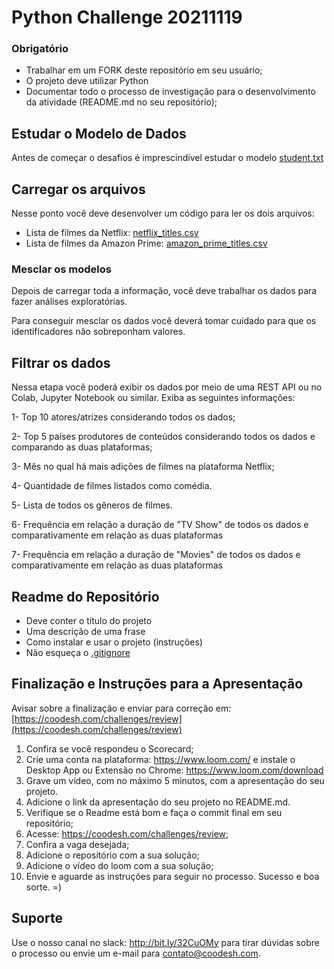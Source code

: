 # Python Challenge 20211119

### Obrigatório
 
- Trabalhar em um FORK deste repositório em seu usuário;
- O projeto deve utilizar Python
- Documentar todo o processo de investigação para o desenvolvimento da atividade (README.md no seu repositório);


## Estudar o Modelo de Dados

Antes de começar o desafios é imprescindível estudar o modelo [student.txt](./data/attributes.txt)


## Carregar os arquivos

Nesse ponto você deve desenvolver um código para ler os dois arquivos:

- Lista de filmes da Netflix: [netflix_titles.csv](./data/netflix_titles.csv)
- Lista de filmes da Amazon Prime: [amazon_prime_titles.csv](./data/amazon_prime_titles.csv)


### Mesclar os modelos

Depois de carregar toda a informação, você deve trabalhar os dados para fazer análises exploratórias. 

Para conseguir mesclar os dados você deverá tomar cuidado para que os identificadores não sobreponham valores.

## Filtrar os dados

Nessa etapa você poderá exibir os dados por meio de uma REST API ou no Colab, Jupyter Notebook ou similar. Exiba as seguintes informações:

1- Top 10 atores/atrizes considerando todos os dados;

2- Top 5 países produtores de conteúdos considerando todos os dados e comparando as duas plataformas;

3- Mês no qual há mais adições de filmes na plataforma Netflix;

4- Quantidade de filmes listados como comédia.

5- Lista de todos os gêneros de filmes.

6- Frequência em relação a duração de "TV Show" de todos os dados e comparativamente em relação as duas plataformas

7- Frequência em relação a duração de "Movies" de todos os dados e comparativamente em relação as duas plataformas


## Readme do Repositório
 
- Deve conter o título do projeto
- Uma descrição de uma frase
- Como instalar e usar o projeto (instruções)
- Não esqueça o [.gitignore](https://www.toptal.com/developers/gitignore)
 
## Finalização e Instruções para a Apresentação

Avisar sobre a finalização e enviar para correção em: [https://coodesh.com/challenges/review](https://coodesh.com/challenges/review) 


1. Confira se você respondeu o Scorecard;
2. Crie uma conta na plataforma: https://www.loom.com/ e instale o Desktop App ou Extensão no Chrome: https://www.loom.com/download
3. Grave um vídeo, com no máximo 5 minutos, com a apresentação do seu projeto.
4. Adicione o link da apresentação do seu projeto no README.md.
5. Verifique se o Readme está bom e faça o commit final em seu repositório;
6. Acesse: https://coodesh.com/challenges/review;
7. Confira a vaga desejada;
8. Adicione o repositório com a sua solução;
9. Adicione o vídeo do loom com a sua solução;
10. Envie e aguarde as instruções para seguir no processo. Sucesso e boa sorte. =)


## Suporte

Use o nosso canal no slack: http://bit.ly/32CuOMy para tirar dúvidas sobre o processo ou envie um e-mail para contato@coodesh.com. 


